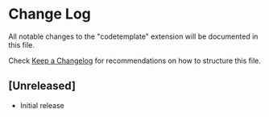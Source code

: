 # Change Log

All notable changes to the "codetemplate" extension will be documented in this file.

Check [Keep a Changelog](http://keepachangelog.com/) for recommendations on how to structure this file.

## [Unreleased]

- Initial release